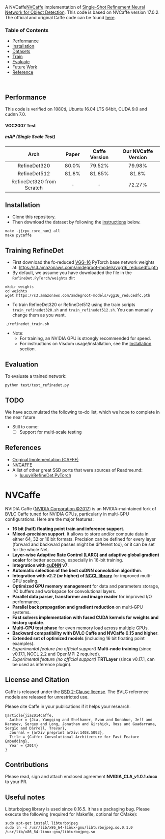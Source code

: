 A NVCaffe[NVCaffe](https://github.com/nvidia/caffe) implementation of [Single-Shot Refinement Neural Network for Object Detection](https://arxiv.org/abs/1711.06897 ). This code is based on NVCaffe version 17.0.2. The official and original Caffe code can be found [here](https://github.com/sfzhang15/RefineDet). 

### Table of Contents
- <a href='#performance'>Performance</a>
- <a href='#installation'>Installation</a>
- <a href='#datasets'>Datasets</a>
- <a href='#training-refinedet'>Train</a>
- <a href='#evaluation'>Evaluate</a>
- <a href='#todo'>Future Work</a>
- <a href='#references'>Reference</a>

&nbsp;
&nbsp;
&nbsp;
&nbsp;

## Performance
This code is verified on 1080ti, Ubuntu 16.04 LTS 64bit, CUDA 9.0 and cudnn 7.0. 

#### VOC2007 Test 

##### mAP (*Single Scale Test*)

| Arch | Paper | Caffe Version | Our NVCaffe Version |
|:-:|:-:|:-:|:-:|
| RefineDet320 | 80.0% | 79.52% | 79.98% |
| RefineDet512 | 81.8% | 81.85% | 81.8% | 
| RefineDet320 from Scratch | - | - | 72.27% |


## Installation
- Clone this repository.
- Then download the dataset by following the [instructions](#datasets) below.

```Shell
make -j{cpu_core_num} all 
make pycaffe
```

## Training RefineDet
- First download the fc-reduced [VGG-16](https://arxiv.org/abs/1409.1556) PyTorch base network weights at:              https://s3.amazonaws.com/amdegroot-models/vgg16_reducedfc.pth
- By default, we assume you have downloaded the file in the `RefineDet.PyTorch/weights` dir:

```Shell
mkdir weights
cd weights
wget https://s3.amazonaws.com/amdegroot-models/vgg16_reducedfc.pth
```

- To train RefineDet320 or RefineDet512 using the train scripts `train_refinedet320.sh` and `train_refinedet512.sh`. You can manually change them as you want.

```Shell
./refinedet_train.sh  
```

- Note:
  * For training, an NVIDIA GPU is strongly recommended for speed.
  * For instructions on Visdom usage/installation, see the <a href='#installation'>Installation</a> section.


## Evaluation
To evaluate a trained network:

```Shell
python test/test_refinedet.py 
```

## TODO
We have accumulated the following to-do list, which we hope to complete in the near future
- Still to come:
  * [ ] Support for multi-scale testing

## References
- [Original Implementation (CAFFE)](https://github.com/sfzhang15/RefineDet)
- [NVCAFFE](https://github.com/nvidia/caffe)
- A list of other great SSD ports that were sources of Readme.md:
  * [luuuyi/RefineDet.PyTorch](https://github.com/luuuyi/RefineDet.PyTorch/edit/master/README.md
)

# NVCaffe

NVIDIA Caffe ([NVIDIA Corporation &copy;2017](http://nvidia.com)) is an NVIDIA-maintained fork
of BVLC Caffe tuned for NVIDIA GPUs, particularly in multi-GPU configurations.
Here are the major features:
* **16 bit (half) floating point train and inference support**.
* **Mixed-precision support**. It allows to store and/or compute data in either 
64, 32 or 16 bit formats. Precision can be defined for every layer (forward and 
backward passes might be different too), or it can be set for the whole Net.
* **Layer-wise Adaptive Rate Control (LARC) and adaptive global gradient scaler** for better
 accuracy, especially in 16-bit training.
* **Integration with  [cuDNN](https://developer.nvidia.com/cudnn) v7**.
* **Automatic selection of the best cuDNN convolution algorithm**.
* **Integration with v2.2 (or higher) of [NCCL library](https://github.com/NVIDIA/nccl)**
 for improved multi-GPU scaling.
* **Optimized GPU memory management** for data and parameters storage, I/O buffers 
and workspace for convolutional layers.
* **Parallel data parser, transformer and image reader** for improved I/O performance.
* **Parallel back propagation and gradient reduction** on multi-GPU systems.
* **Fast solvers implementation with fused CUDA kernels for weights and history update**.
* **Multi-GPU test phase** for even memory load across multiple GPUs.
* **Backward compatibility with BVLC Caffe and NVCaffe 0.15 and higher**.
* **Extended set of optimized models** (including 16 bit floating point examples).
* _Experimental feature (no official support)_ **Multi-node training** (since v0.17.1, NCCL 2.2 and OpenMPI 2 required).
* _Experimental feature (no official support)_ **TRTLayer** (since v0.17.1, can be used as inference plugin).

## License and Citation

Caffe is released under the [BSD 2-Clause license](https://github.com/BVLC/caffe/blob/master/LICENSE).
The BVLC reference models are released for unrestricted use.

Please cite Caffe in your publications if it helps your research:

    @article{jia2014caffe,
      Author = {Jia, Yangqing and Shelhamer, Evan and Donahue, Jeff and Karayev, Sergey and Long, Jonathan and Girshick, Ross and Guadarrama, Sergio and Darrell, Trevor},
      Journal = {arXiv preprint arXiv:1408.5093},
      Title = {Caffe: Convolutional Architecture for Fast Feature Embedding},
      Year = {2014}
    }
   
## Contributions

Please read, sign and attach enclosed agreement **NVIDIA_CLA_v1.0.1.docx**
to your PR.

## Useful notes

Libturbojpeg library is used since 0.16.5. It has a packaging bug. Please execute the following (required for Makefile, optional for CMake):
```
sudo apt-get install libturbojpeg
sudo ln -s /usr/lib/x86_64-linux-gnu/libturbojpeg.so.0.1.0 /usr/lib/x86_64-linux-gnu/libturbojpeg.so
```
